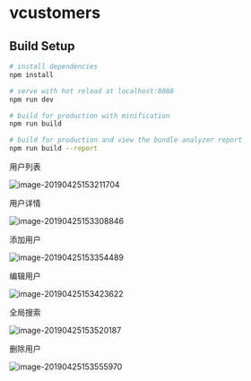 # vcustomers

## Build Setup

``` bash
# install dependencies
npm install

# serve with hot reload at localhost:8080
npm run dev

# build for production with minification
npm run build

# build for production and view the bundle analyzer report
npm run build --report
```

用户列表        

![image-20190425153211704](https://ws2.sinaimg.cn/large/006tNc79ly1g2ewzbeyvij31sa0u0n1l.jpg)

用户详情

![image-20190425153308846](https://ws2.sinaimg.cn/large/006tNc79ly1g2ex08kjqnj32au0qgad6.jpg)

添加用户  

![image-20190425153354489](https://ws2.sinaimg.cn/large/006tNc79ly1g2ex11omh9j31cj0u078u.jpg)

编辑用户

![image-20190425153423622](https://ws4.sinaimg.cn/large/006tNc79ly1g2ex1kc8lvj31cg0u0q7g.jpg)

全局搜索

![image-20190425153520187](https://ws1.sinaimg.cn/large/006tNc79ly1g2ex2jgkw0j32ao0isaca.jpg)

删除用户

![image-20190425153555970](https://ws2.sinaimg.cn/large/006tNc79ly1g2ex3528zuj31sk0u0jw4.jpg)
